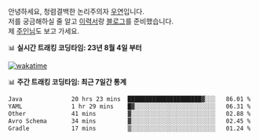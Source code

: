 안녕하세요, 청렴결백한 논리주의자 [우연](https://dev-wooyeon.github.io/quiz-app/)입니다.  
저를 궁금해하실 줄 알고 [이력서](https://ieunune.notion.site/d836ecc9172144d4b39f185b89f16a62)랑 [블로그](https://notion-blog-ieunune.vercel.app)를 준비했습니다.  
제 [주인님](https://www.instagram.com/lovely_hiru_hari_s2/)도 보고 가세요.


📊 **실시간 트래킹 코딩타임: 23년 8월 4일 부터**  

[![wakatime](https://wakatime.com/badge/user/099dd627-fdab-4072-b87a-fa91c7a76d8d.svg?style=for-the-badge)](https://wakatime.com/@099dd627-fdab-4072-b87a-fa91c7a76d8d)

📊 **주간 트래킹 코딩타임: 최근 7일간 통계**

<!--START_SECTION:waka-->

```txt
Java              20 hrs 23 mins  █████████████████████▓░░░   86.01 %
YAML              1 hr 29 mins    █▓░░░░░░░░░░░░░░░░░░░░░░░   06.31 %
Other             41 mins         ▓░░░░░░░░░░░░░░░░░░░░░░░░   02.88 %
Avro Schema       34 mins         ▓░░░░░░░░░░░░░░░░░░░░░░░░   02.45 %
Gradle            17 mins         ▒░░░░░░░░░░░░░░░░░░░░░░░░   01.24 %
```

<!--END_SECTION:waka-->

<!-- ![](./profile-3d-contrib/profile-night-view.svg)-->
